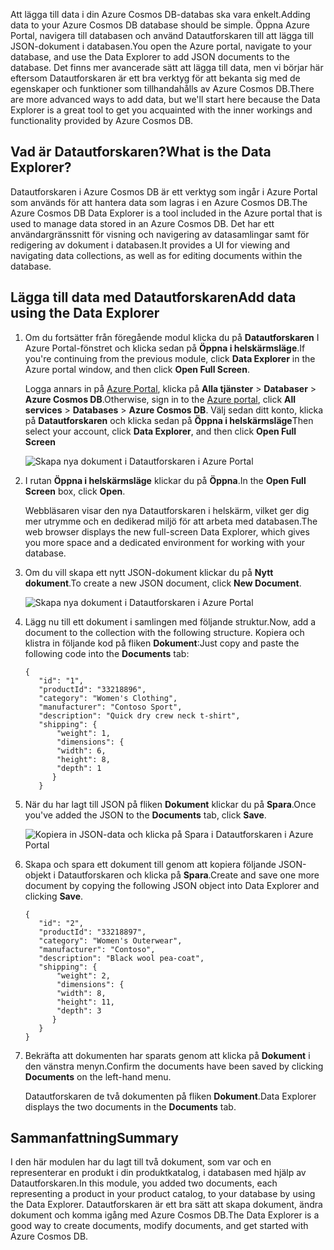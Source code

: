 <span data-ttu-id="40d43-101">Att lägga till data i din Azure Cosmos DB-databas ska vara enkelt.</span><span class="sxs-lookup"><span data-stu-id="40d43-101">Adding data to your Azure Cosmos DB database should be simple.</span></span> <span data-ttu-id="40d43-102">Öppna Azure Portal, navigera till databasen och använd Datautforskaren till att lägga till JSON-dokument i databasen.</span><span class="sxs-lookup"><span data-stu-id="40d43-102">You open the Azure portal, navigate to your database, and use the Data Explorer to add JSON documents to the database.</span></span> <span data-ttu-id="40d43-103">Det finns mer avancerade sätt att lägga till data, men vi börjar här eftersom Datautforskaren är ett bra verktyg för att bekanta sig med de egenskaper och funktioner som tillhandahålls av Azure Cosmos DB.</span><span class="sxs-lookup"><span data-stu-id="40d43-103">There are more advanced ways to add data, but we'll start here because the Data Explorer is a great tool to get you acquainted with the inner workings and functionality provided by Azure Cosmos DB.</span></span>

## <a name="what-is-the-data-explorer"></a><span data-ttu-id="40d43-104">Vad är Datautforskaren?</span><span class="sxs-lookup"><span data-stu-id="40d43-104">What is the Data Explorer?</span></span>
<span data-ttu-id="40d43-105">Datautforskaren i Azure Cosmos DB är ett verktyg som ingår i Azure Portal som används för att hantera data som lagras i en Azure Cosmos DB.</span><span class="sxs-lookup"><span data-stu-id="40d43-105">The Azure Cosmos DB Data Explorer is a tool included in the Azure portal that is used to manage data stored in an Azure Cosmos DB.</span></span> <span data-ttu-id="40d43-106">Det har ett användargränssnitt för visning och navigering av datasamlingar samt för redigering av dokument i databasen.</span><span class="sxs-lookup"><span data-stu-id="40d43-106">It provides a UI for viewing and navigating data collections, as well as for editing documents within the database.</span></span>

## <a name="add-data-using-the-data-explorer"></a><span data-ttu-id="40d43-107">Lägga till data med Datautforskaren</span><span class="sxs-lookup"><span data-stu-id="40d43-107">Add data using the Data Explorer</span></span>

1. <span data-ttu-id="40d43-108">Om du fortsätter från föregående modul klicka du på **Datautforskaren** I Azure Portal-fönstret och klicka sedan på **Öppna i helskärmsläge**.</span><span class="sxs-lookup"><span data-stu-id="40d43-108">If you're continuing from the previous module, click **Data Explorer** in the Azure portal window, and then click **Open Full Screen**.</span></span>

    <span data-ttu-id="40d43-109">Logga annars in på [Azure Portal](https://portal.azure.com/?azure-portal=true), klicka på **Alla tjänster** > **Databaser** > **Azure Cosmos DB**.</span><span class="sxs-lookup"><span data-stu-id="40d43-109">Otherwise, sign in to the [Azure portal](https://portal.azure.com/?azure-portal=true), click **All services** > **Databases** > **Azure Cosmos DB**.</span></span> <span data-ttu-id="40d43-110">Välj sedan ditt konto, klicka på **Datautforskaren** och klicka sedan på **Öppna i helskärmsläge**</span><span class="sxs-lookup"><span data-stu-id="40d43-110">Then select your account, click **Data Explorer**, and then click **Open Full Screen**</span></span>
 
   ![Skapa nya dokument i Datautforskaren i Azure Portal](../media-draft/3-azure-cosmosdb-data-explorer-full-screen.png)

2. <span data-ttu-id="40d43-112">I rutan **Öppna i helskärmsläge** klickar du på **Öppna**.</span><span class="sxs-lookup"><span data-stu-id="40d43-112">In the **Open Full Screen** box, click **Open**.</span></span>

    <span data-ttu-id="40d43-113">Webbläsaren visar den nya Datautforskaren i helskärm, vilket ger dig mer utrymme och en dedikerad miljö för att arbeta med databasen.</span><span class="sxs-lookup"><span data-stu-id="40d43-113">The web browser displays the new full-screen Data Explorer, which gives you more space and a dedicated environment for working with your database.</span></span>

3. <span data-ttu-id="40d43-114">Om du vill skapa ett nytt JSON-dokument klickar du på **Nytt dokument**.</span><span class="sxs-lookup"><span data-stu-id="40d43-114">To create a new JSON document, click **New Document**.</span></span>

   ![Skapa nya dokument i Datautforskaren i Azure Portal](../media-draft/3-azure-cosmosdb-data-explorer-new-document.png)

4. <span data-ttu-id="40d43-116">Lägg nu till ett dokument i samlingen med följande struktur.</span><span class="sxs-lookup"><span data-stu-id="40d43-116">Now, add a document to the collection with the following structure.</span></span> <span data-ttu-id="40d43-117">Kopiera och klistra in följande kod på fliken **Dokument**:</span><span class="sxs-lookup"><span data-stu-id="40d43-117">Just copy and paste the following code into the **Documents** tab:</span></span>

     ```
    {
        "id": "1",
        "productId": "33218896",
        "category": "Women's Clothing",
        "manufacturer": "Contoso Sport",
        "description": "Quick dry crew neck t-shirt",
        "shipping": {
            "weight": 1,
            "dimensions": {
            "width": 6,
            "height": 8,
            "depth": 1
           }
        }
     ```

5. <span data-ttu-id="40d43-118">När du har lagt till JSON på fliken **Dokument** klickar du på **Spara**.</span><span class="sxs-lookup"><span data-stu-id="40d43-118">Once you've added the JSON to the **Documents** tab, click **Save**.</span></span>

    ![Kopiera in JSON-data och klicka på Spara i Datautforskaren i Azure Portal](../media-draft/3-azure-cosmosdb-data-explorer-save-document.png)

6. <span data-ttu-id="40d43-120">Skapa och spara ett dokument till genom att kopiera följande JSON-objekt i Datautforskaren och klicka på **Spara**.</span><span class="sxs-lookup"><span data-stu-id="40d43-120">Create and save one more document by copying the following JSON object into Data Explorer and clicking **Save**.</span></span>

     ```
    {
        "id": "2",
        "productId": "33218897",
        "category": "Women's Outerwear",
        "manufacturer": "Contoso",
        "description": "Black wool pea-coat",
        "shipping": {
            "weight": 2,
            "dimensions": {
            "width": 8,
            "height": 11,
            "depth": 3
           }
        }
    }
     ```

7. <span data-ttu-id="40d43-121">Bekräfta att dokumenten har sparats genom att klicka på **Dokument** i den vänstra menyn.</span><span class="sxs-lookup"><span data-stu-id="40d43-121">Confirm the documents have been saved by clicking **Documents** on the left-hand menu.</span></span> 

    <span data-ttu-id="40d43-122">Datautforskaren de två dokumenten på fliken **Dokument**.</span><span class="sxs-lookup"><span data-stu-id="40d43-122">Data Explorer displays the two documents in the **Documents** tab.</span></span>

## <a name="summary"></a><span data-ttu-id="40d43-123">Sammanfattning</span><span class="sxs-lookup"><span data-stu-id="40d43-123">Summary</span></span>

<span data-ttu-id="40d43-124">I den här modulen har du lagt till två dokument, som var och en representerar en produkt i din produktkatalog, i databasen med hjälp av Datautforskaren.</span><span class="sxs-lookup"><span data-stu-id="40d43-124">In this module, you added two documents, each representing a product in your product catalog, to your database by using the Data Explorer.</span></span> <span data-ttu-id="40d43-125">Datautforskaren är ett bra sätt att skapa dokument, ändra dokument och komma igång med Azure Cosmos DB.</span><span class="sxs-lookup"><span data-stu-id="40d43-125">The Data Explorer is a good way to create documents, modify documents, and get started with Azure Cosmos DB.</span></span>  
